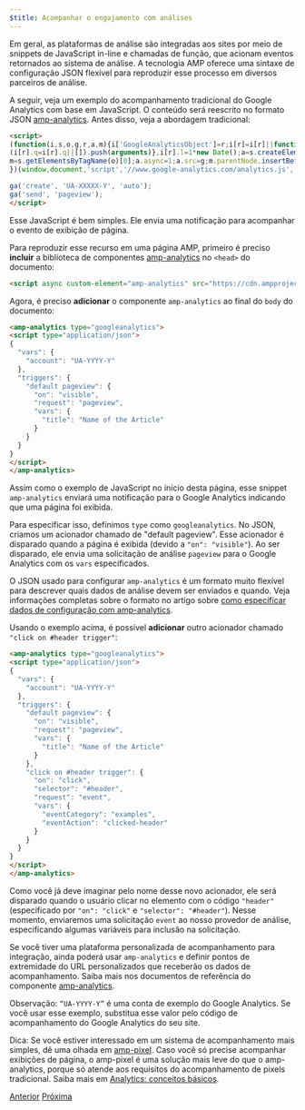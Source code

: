 ```yaml
---
$title: Acompanhar o engajamento com análises
---
```


Em geral, as plataformas de análise são integradas aos sites por meio de snippets de JavaScript in-line e chamadas de função, que acionam eventos retornados ao sistema de análise. A tecnologia AMP oferece uma sintaxe de configuração JSON flexível para reproduzir esse processo em diversos parceiros de análise.

A seguir, veja um exemplo do acompanhamento tradicional do Google Analytics com base em JavaScript. O conteúdo será reescrito no formato JSON [amp-analytics](/pt_br/docs/reference/components/amp-analytics.html). Antes disso, veja a abordagem tradicional:

```html
<script>
(function(i,s,o,g,r,a,m){i['GoogleAnalyticsObject']=r;i[r]=i[r]||function(){
(i[r].q=i[r].q||[]).push(arguments)},i[r].l=1*new Date();a=s.createElement(o),
m=s.getElementsByTagName(o)[0];a.async=1;a.src=g;m.parentNode.insertBefore(a,m)
})(window,document,'script','//www.google-analytics.com/analytics.js','ga');

ga('create', 'UA-XXXXX-Y', 'auto');
ga('send', 'pageview');
</script>
```

Esse JavaScript é bem simples. Ele envia uma notificação para acompanhar o evento de exibição de página.

Para reproduzir esse recurso em uma página AMP, primeiro é preciso **incluir** a biblioteca de componentes [amp-analytics](/pt_br/docs/reference/components/amp-analytics.html) no `<head>` do documento:

```html
<script async custom-element="amp-analytics" src="https://cdn.ampproject.org/v0/amp-analytics-0.1.js"></script>
```

Agora, é preciso **adicionar** o componente `amp-analytics` ao final do `body` do documento:

```html
<amp-analytics type="googleanalytics">
<script type="application/json">
{
  "vars": {
    "account": "UA-YYYY-Y"
  },
  "triggers": {
    "default pageview": {
      "on": "visible",
      "request": "pageview",
      "vars": {
        "title": "Name of the Article"
      }
    }
  }
}
</script>
</amp-analytics>
```

Assim como o exemplo de JavaScript no início desta página, esse snippet `amp-analytics` enviará uma notificação para o Google Analytics indicando que uma página foi exibida.

Para especificar isso, definimos `type` como `googleanalytics`. No JSON, criamos um acionador chamado de "default pageview".  Esse acionador é disparado quando a página é exibida (devido a `"on": "visible"`). Ao ser disparado, ele envia uma solicitação de análise `pageview` para o Google Analytics com os `vars` especificados.

O JSON usado para configurar `amp-analytics` é um formato muito flexível para descrever quais dados de análise devem ser enviados e quando.  Veja informações completas sobre o formato no artigo sobre [como especificar dados de configuração com amp-analytics](/pt_br/docs/reference/components/amp-analytics.html#specifying-configuration-data).

Usando o exemplo acima, é possível **adicionar** outro acionador chamado `"click on #header trigger"`:

```html
<amp-analytics type="googleanalytics">
<script type="application/json">
{
  "vars": {
    "account": "UA-YYYY-Y"
  },
  "triggers": {
    "default pageview": {
      "on": "visible",
      "request": "pageview",
      "vars": {
        "title": "Name of the Article"
      }
    },
    "click on #header trigger": {
      "on": "click",
      "selector": "#header",
      "request": "event",
      "vars": {
        "eventCategory": "examples",
        "eventAction": "clicked-header"
      }
    }
  }
}
</script>
</amp-analytics>
```

Como você já deve imaginar pelo nome desse novo acionador, ele será disparado quando o usuário clicar no elemento com o código `"header"` (especificado por `"on": "click"` e `"selector": "#header"`).  Nesse momento, enviaremos uma solicitação `event` ao nosso provedor de análise, especificando algumas variáveis para inclusão na solicitação.

Se você tiver uma plataforma personalizada de acompanhamento para integração, ainda poderá usar `amp-analytics` e definir pontos de extremidade do URL personalizados que receberão os dados de acompanhamento. Saiba mais nos documentos de referência do componente [amp-analytics](/pt_br/docs/reference/components/amp-analytics.html).

Observação: `“UA-YYYY-Y”` é uma conta de exemplo do Google Analytics. Se você usar esse exemplo, substitua esse valor pelo código de acompanhamento do Google Analytics do seu site.

Dica: Se você estiver interessado em um sistema de acompanhamento mais simples, dê uma olhada em [amp-pixel](/pt_br/docs/reference/components/amp-pixel.html). Caso você só precise acompanhar exibições de página, o amp-pixel é uma solução mais leve do que o amp-analytics, porque só atende aos requisitos do acompanhamento de pixels tradicional. Saiba mais em [Analytics: conceitos básicos](/pt_br/docs/analytics/analytics_basics.html).

<div class="prev-next-buttons">
  <a class="button prev-button" href="{{g.doc('/content/docs/fundamentals/add_advanced/adding_carousels.md', locale=doc.locale).url.path}}"><span class="arrow-prev">Anterior</span></a>
  <a class="button next-button" href="{{g.doc('/content/docs/fundamentals/add_advanced/navigating.md', locale=doc.locale).url.path}}"><span class="arrow-next">Próxima</span></a>
</div>
